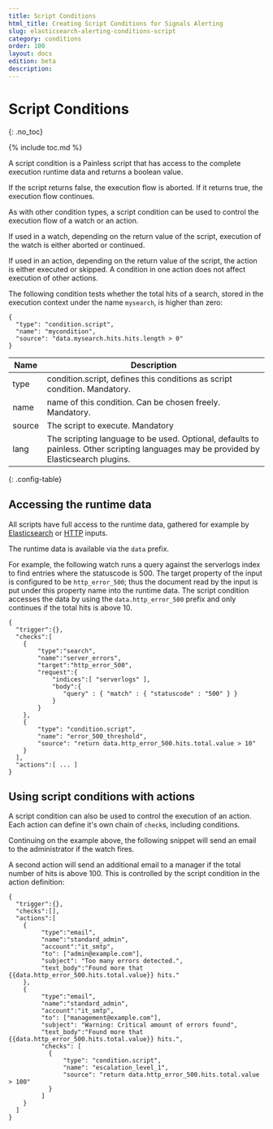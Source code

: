 ```yaml
---
title: Script Conditions
html_title: Creating Script Conditions for Signals Alerting
slug: elasticsearch-alerting-conditions-script
category: conditions
order: 100
layout: docs
edition: beta
description:
---
```


<!--- Copyright 2019 floragunn GmbH -->

# Script Conditions
{: .no_toc}

{% include toc.md %}

A script condition is a Painless script that has access to the complete execution runtime data and returns a boolean value.

If the script returns false, the execution flow is aborted. If it returns true, the execution flow continues.

As with other condition types, a script condition can be used to control the execution flow of a watch or an action.

If used in a watch, depending on the return value of the script, execution of the watch  is either aborted or continued.

If used in an action,  depending on the return value of the script, the action is either executed or skipped. A condition in one action does not affect execution of other actions.

The following condition tests whether the total hits of a search, stored in the execution context under the name `mysearch`, is higher than zero:

```
{
  "type": "condition.script",
  "name": "mycondition",
  "source": "data.mysearch.hits.hits.length > 0"
}
```

| Name | Description |
|---|---|
| type | condition.script, defines this conditions as script condition. Mandatory. |
| name | name of this condition. Can be chosen freely. Mandatory. |
| source | The script to execute. Mandatory |
| lang | The scripting language to be used. Optional, defaults to painless. Other scripting languages may be provided by Elasticsearch plugins. |
{: .config-table}

## Accessing the runtime data

All scripts have full access to the runtime data, gathered for example by [Elasticsearch](inputs_elasticsearch.md) or [HTTP](inputs_http.md) inputs.

The runtime data is available via the `data` prefix.

For example, the following watch runs a query against the serverlogs index to find entries where the statuscode is 500. The target property of the input is configured to be `http_error_500`; thus the document read by the input is put under this property name into the runtime data. The script condition accesses the data by using the  `data.http_error_500` prefix and only continues if the total hits is above 10.

```
{
  "trigger":{},
  "checks":[
    {
        "type":"search",
        "name":"server_errors",
        "target":"http_error_500",
        "request":{
            "indices":[ "serverlogs" ],
            "body":{
               "query" : { "match" : { "statuscode" : "500" } }
            }
        }
    },
    {
        "type": "condition.script",
        "name": "error_500_threshold",
        "source": "return data.http_error_500.hits.total.value > 10"
    }
  ],
  "actions":[ ... ]
}
```

## Using script conditions with actions

A script condition can also be used to control the execution of an action. Each action can define it's own chain of `check`s, including conditions.

Continuing on the example above, the following snippet will send an email to the administrator if the watch fires.

A second action will send an additional email to a manager if the total number of hits is above 100. This is controlled by the script condition in the action definition:

<!-- {% raw %} -->
```
{
  "trigger":{},
  "checks":[],
  "actions":[
    {
         "type":"email",
         "name":"standard_admin",
         "account":"it_smtp",
         "to": ["admin@example.com"],
         "subject": "Too many errors detected.",
         "text_body":"Found more that {{data.http_error_500.hits.total.value}} hits."
    },
    {
         "type":"email",
         "name":"standard_admin",
         "account":"it_smtp",
         "to": ["management@example.com"],
         "subject": "Warning: Critical amount of errors found",
         "text_body":"Found more that {{data.http_error_500.hits.total.value}} hits.",
         "checks": [
           {
               "type": "condition.script",
               "name": "escalation_level_1",
               "source": "return data.http_error_500.hits.total.value > 100"
           }
         ]
    }    
  ]
}
```
<!-- {% endraw %} -->
